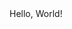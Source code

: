<!DOCTYPE html>

 <html>
	<head>
		<title>
			My Website
		</title>
	</head>
	<body>
		Hello, World!	
	</body>
 </html>
